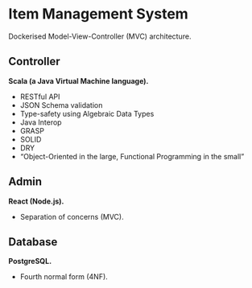 # Item Management System

Dockerised Model-View-Controller (MVC) architecture.

## Controller

**Scala (a Java Virtual Machine language).**

* RESTful API
* JSON Schema validation
* Type-safety using Algebraic Data Types
* Java Interop
* GRASP
* SOLID
* DRY
* “Object-Oriented in the large, Functional Programming in the small”

## Admin

**React (Node.js).**

* Separation of concerns (MVC).

## Database

**PostgreSQL.**

* Fourth normal form (4NF).

